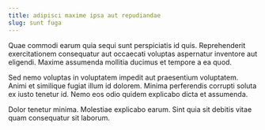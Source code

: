 ```yaml
---
title: adipisci maxime ipsa aut repudiandae
slug: sunt fuga
---
```


Quae commodi earum quia sequi sunt perspiciatis id quis. Reprehenderit exercitationem consequatur aut occaecati voluptas aspernatur inventore aut eligendi. Maxime assumenda mollitia ducimus et tempore a ea quod.

Sed nemo voluptas in voluptatem impedit aut praesentium voluptatem. Animi et similique fugiat illum id dolorem. Minima perferendis corrupti soluta ex iusto tenetur id. Nemo eos odio quidem explicabo dicta et assumenda.

Dolor tenetur minima. Molestiae explicabo earum. Sint quia sit debitis vitae quam consequatur sit laborum.
